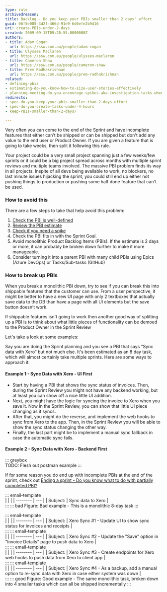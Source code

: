 ```yaml
---
type: rule
archivedreason: 
title: Backlog - Do you keep your PBIs smaller than 2 days' effort
guid: 06f5e085-3d2f-466d-91e9-6d0efe2b9d16
uri: create-PBIs-under-2-days
created: 2009-09-15T09:20:55.0000000Z
authors:
- title: Adam Cogan
  url: https://ssw.com.au/people/adam-cogan
- title: Ulysses Maclaren
  url: https://ssw.com.au/people/ulysses-maclaren
- title: Cameron Shaw
  url: https://ssw.com.au/people/cameron-shaw
- title: Prem Radhakrishnan
  url: https://ssw.com.au/people/prem-radhakrishnan
related: 
- defining-pbis
- estimating-do-you-know-how-to-size-user-stories-effectively
- planning-meeting-do-you-encourage-spikes-aka-investigation-tasks-when-a-story-is-inestimable
redirects:
- spec-do-you-keep-your-pbis-smaller-than-2-days-effort
- spec-do-you-create-tasks-under-4-hours
- keep-PBIs-smaller-than-2-days/

---
```


Very often you can come to the end of the Sprint and have incomplete features that either can’t be shipped or can be shipped but don't add any value to the end user or Product Owner. If you are given a feature that is going to take weeks, then split it following this rule. 

<!--endintro-->

Your project could be a very small project spanning just a few weeks/few sprints or it could be a big project spread across months with multiple sprint reviews and multiple teams involved. The massive PBI problem finds its way in all projects. Inspite of all devs being available to work, no blockers, no last minute issues hijacking the sprint, you could still end up either not pushing things to production or pushing some half done feature that can't be used. 

### How to avoid this

There are a few steps to take that help avoid this problem:

1. [Check the PBI is well-defined](https://www.ssw.com.au/rules/defining-pbis) 
2. [Review the PBI estimate](https://www.ssw.com.au/rules/estimating-do-you-know-how-to-size-user-stories-effectively)
3. [Check if you need a spike](https://www.ssw.com.au/rules/planning-meeting-do-you-encourage-spikes-aka-investigation-tasks-when-a-story-is-inestimable)
4. Check the PBI fits in with the Sprint Goal.
5. Avoid monolithic Product Backlog Items (PBIs). If the estimate is 2 days or more, it can probably be broken down further to make it more manageable.
6. Consider turning it into a parent PBI with many child PBIs using Epics (Azure DevOps) or Tasks/Sub-tasks (GitHub)

### How to break up PBIs 

When you break a monolithic PBI down, try to see if you can break this into shippable features that the customer can use. From a user perspective, it might be better to have a new UI page with only 2 textboxes that actually save data to the DB than have a page with all UI elements but the save button doesn’t work.

If shippable features isn't going to work then another good way of splitting up a PBI is to think about what little pieces of functionality can be demoed to the Product Owner in the Sprint Review

Let's take a look at some examples:

Say you are doing the Sprint planning and you see a PBI that says “Sync data with Xero” but not much else. It's been estimated as an 8 day task, which will almost certainly take multiple sprints. Here are some ways to approach it:

#### Example 1 - Sync Data with Xero - UI First

- Start by having a PBI that shows the sync status of invoices. Then, during the Sprint Review you might not have any backend working, but at least you can show off a nice little UI addition.
- Next, you might have the logic for syncing the invoice to Xero when you save it. Now in the Sprint Review, you can show that little UI piece changing as it syncs.
- After that, you might do the reverse, and implement the web hooks to sync from Xero to the app. Then, in the Sprint Review you will be able to show the sync status changing the other way.
- Finally, the last part might be to implement a manual sync fallback in case the automatic sync fails.

#### Example 2 - Sync Data with Xero - Backend First

::: greybox  
TODO: Flesh out postman example
:::

If for some reason you do end up with incomplete PBIs at the end of the sprint, check out [Ending a sprint - Do you know what to do with partially completed PBI?](/ending-a-sprint-do-you-know-what-to-do-with-partially-completed-stories)

::: email-template  
|          |     |
| -------- | --- |
| Subject: | Sync data to Xero |   
:::
::: bad
Figure: Bad example - This is a monolithic 8-day task
:::

::: email-template  
|          |     |
| -------- | --- |
| Subject: | Xero Sync #1 - Update UI to show sync status for invoices and receipts |   
:::
::: email-template  
|          |     |
| -------- | --- |
| Subject: | Xero Sync #2 - Update the "Save" option in "Invoice Details" page to push data to Xero |   
:::
::: email-template  
|          |     |
| -------- | --- |
| Subject: | Xero Sync #3 - Create endpoints for Xero web hooks to push data from Xero to client app  |   
:::
::: email-template  
|          |     |
| -------- | --- |
| Subject: | Xero Sync #4 - As a backup, add a manual option to re-sync data with Xero in case either system was down |   
:::
::: good
Figure: Good example - The same monolithic task, broken down into 4 smaller tasks which can all be shipped incrementally
:::

